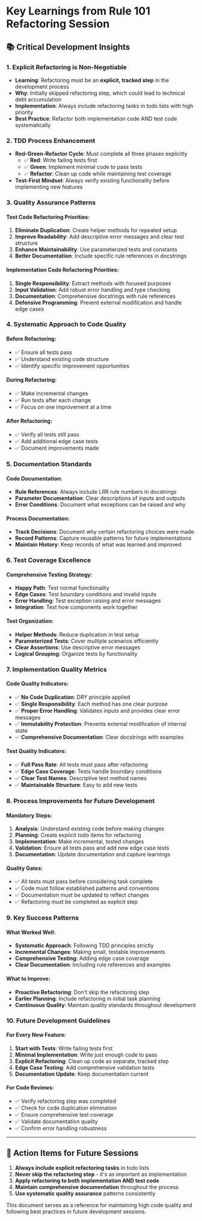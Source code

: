 # Key Learnings from Rule 101 Refactoring Session

## 📚 Critical Development Insights

### 1. **Explicit Refactoring is Non-Negotiable**
- **Learning**: Refactoring must be an **explicit, tracked step** in the development process
- **Why**: Initially skipped refactoring step, which could lead to technical debt accumulation
- **Implementation**: Always include refactoring tasks in todo lists with high priority
- **Best Practice**: Refactor both implementation code AND test code systematically

### 2. **TDD Process Enhancement**
- **Red-Green-Refactor Cycle**: Must complete all three phases explicitly
  - ✅ **Red**: Write failing tests first
  - ✅ **Green**: Implement minimal code to pass tests  
  - ✅ **Refactor**: Clean up code while maintaining test coverage
- **Test-First Mindset**: Always verify existing functionality before implementing new features

### 3. **Quality Assurance Patterns**

#### Test Code Refactoring Priorities:
1. **Eliminate Duplication**: Create helper methods for repeated setup
2. **Improve Readability**: Add descriptive error messages and clear test structure
3. **Enhance Maintainability**: Use parameterized tests and constants
4. **Better Documentation**: Include specific rule references in docstrings

#### Implementation Code Refactoring Priorities:
1. **Single Responsibility**: Extract methods with focused purposes
2. **Input Validation**: Add robust error handling and type checking
3. **Documentation**: Comprehensive docstrings with rule references
4. **Defensive Programming**: Prevent external modification and handle edge cases

### 4. **Systematic Approach to Code Quality**

#### Before Refactoring:
- ✅ Ensure all tests pass
- ✅ Understand existing code structure
- ✅ Identify specific improvement opportunities

#### During Refactoring:
- ✅ Make incremental changes
- ✅ Run tests after each change
- ✅ Focus on one improvement at a time

#### After Refactoring:
- ✅ Verify all tests still pass
- ✅ Add additional edge case tests
- ✅ Document improvements made

### 5. **Documentation Standards**

#### Code Documentation:
- **Rule References**: Always include LRR rule numbers in docstrings
- **Parameter Documentation**: Clear descriptions of inputs and outputs
- **Error Conditions**: Document what exceptions can be raised and why

#### Process Documentation:
- **Track Decisions**: Document why certain refactoring choices were made
- **Record Patterns**: Capture reusable patterns for future implementations
- **Maintain History**: Keep records of what was learned and improved

### 6. **Test Coverage Excellence**

#### Comprehensive Testing Strategy:
- **Happy Path**: Test normal functionality
- **Edge Cases**: Test boundary conditions and invalid inputs
- **Error Handling**: Test exception raising and error messages
- **Integration**: Test how components work together

#### Test Organization:
- **Helper Methods**: Reduce duplication in test setup
- **Parameterized Tests**: Cover multiple scenarios efficiently
- **Clear Assertions**: Use descriptive error messages
- **Logical Grouping**: Organize tests by functionality

### 7. **Implementation Quality Metrics**

#### Code Quality Indicators:
- ✅ **No Code Duplication**: DRY principle applied
- ✅ **Single Responsibility**: Each method has one clear purpose
- ✅ **Proper Error Handling**: Validates inputs and provides clear error messages
- ✅ **Immutability Protection**: Prevents external modification of internal state
- ✅ **Comprehensive Documentation**: Clear docstrings with examples

#### Test Quality Indicators:
- ✅ **Full Pass Rate**: All tests must pass after refactoring
- ✅ **Edge Case Coverage**: Tests handle boundary conditions
- ✅ **Clear Test Names**: Descriptive test method names
- ✅ **Maintainable Structure**: Easy to add new tests

### 8. **Process Improvements for Future Development**

#### Mandatory Steps:
1. **Analysis**: Understand existing code before making changes
2. **Planning**: Create explicit todo items for refactoring
3. **Implementation**: Make incremental, tested changes
4. **Validation**: Ensure all tests pass and add new edge case tests
5. **Documentation**: Update documentation and capture learnings

#### Quality Gates:
- ✅ All tests must pass before considering task complete
- ✅ Code must follow established patterns and conventions
- ✅ Documentation must be updated to reflect changes
- ✅ Refactoring must be completed as explicit step

### 9. **Key Success Patterns**

#### What Worked Well:
- **Systematic Approach**: Following TDD principles strictly
- **Incremental Changes**: Making small, testable improvements
- **Comprehensive Testing**: Adding edge case coverage
- **Clear Documentation**: Including rule references and examples

#### What to Improve:
- **Proactive Refactoring**: Don't skip the refactoring step
- **Earlier Planning**: Include refactoring in initial task planning
- **Continuous Quality**: Maintain quality standards throughout development

### 10. **Future Development Guidelines**

#### For Every New Feature:
1. **Start with Tests**: Write failing tests first
2. **Minimal Implementation**: Write just enough code to pass
3. **Explicit Refactoring**: Clean up code as separate, tracked step
4. **Edge Case Testing**: Add comprehensive validation tests
5. **Documentation Update**: Keep documentation current

#### For Code Reviews:
- ✅ Verify refactoring step was completed
- ✅ Check for code duplication elimination
- ✅ Ensure comprehensive test coverage
- ✅ Validate documentation quality
- ✅ Confirm error handling robustness

---

## 🎯 Action Items for Future Sessions

1. **Always include explicit refactoring tasks** in todo lists
2. **Never skip the refactoring step** - it's as important as implementation
3. **Apply refactoring to both implementation AND test code**
4. **Maintain comprehensive documentation** throughout the process
5. **Use systematic quality assurance** patterns consistently

This document serves as a reference for maintaining high code quality and following best practices in future development sessions.